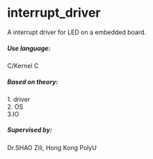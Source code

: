 # interrupt_driver
A interrupt driver for LED on a embedded board.
<h5>Use language:</h5>
C/Kernel C<br>
<h5>Based on theory:</h5>
1. driver<br>
2. OS<br>
3.IO<br>

<h5>Supervised by:</h5>
Dr.SHAO Zili, Hong Kong PolyU
